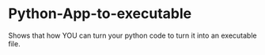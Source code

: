 # Python-App-to-executable
Shows that how YOU can turn your python code to turn it into an executable file.
